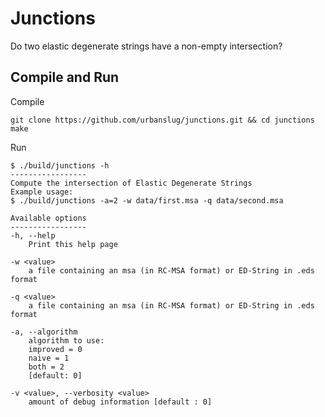# Junctions
Do two elastic degenerate strings have a non-empty intersection?


## Compile and Run
Compile
```
git clone https://github.com/urbanslug/junctions.git && cd junctions
make
```

Run
```
$ ./build/junctions -h
-----------------
Compute the intersection of Elastic Degenerate Strings
Example usage:
$ ./build/junctions -a=2 -w data/first.msa -q data/second.msa

Available options
-----------------
-h, --help
    Print this help page

-w <value>
    a file containing an msa (in RC-MSA format) or ED-String in .eds format

-q <value>
    a file containing an msa (in RC-MSA format) or ED-String in .eds format

-a, --algorithm
    algorithm to use:
    improved = 0
    naive = 1
    both = 2
    [default: 0]

-v <value>, --verbosity <value>
    amount of debug information [default : 0]
```
